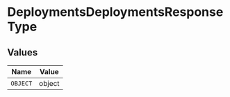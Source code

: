 # DeploymentsDeploymentsResponseType


## Values

| Name     | Value    |
| -------- | -------- |
| `OBJECT` | object   |